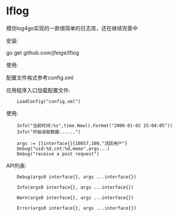 # lflog
模仿log4go实现的一款很简单的日志库，还在继续完善中

安装:

go get github.com/jfeige/lflog

使用:

配置文件格式参考config.xml

应用程序入口加载配置文件:

        LoadConfig("config.xml")
        
使用:

        Info("当前时间:%s",time.Now().Format("2006-01-02 15:04:05"))
        Info("开始读取数据......")
        
        args := []interface{}{10057,100,"活跃用户"}
        Debug("uid:%d,cnt:%d,memo",args...)
        Debug("receive a post request")
API列表:

        Debug(args0 interface{}, args ...interface{})

        Info(args0 interface{}, args ...interface{})

        Warn(args0 interface{}, args ...interface{})

        Error(args0 interface{}, args ...interface{})
